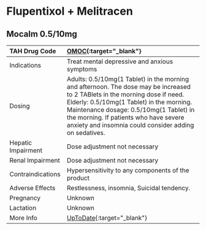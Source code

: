 # Flupentixol + Melitracen

## Mocalm 0.5/10mg

| TAH Drug Code      | [OMOC](https://www.tahsda.org.tw/drugs/hissearch.php?drug_code=OMOC){:target="_blank"}                                                                                                                                                                                                                               |
|:-------------------|:---------------------------------------------------------------------------------------------------------------------------------------------------------------------------------------------------------------------------------------------------------------------------------------------------------------------|
| Indications        | Treat mental depressive and anxious symptoms                                                                                                                                                                                                                                                                         |
| Dosing             | Adults: 0.5/10mg(1 Tablet) in the morning and afternoon. The dose may be increased to 2 TABlets in the morning dose if need. Elderly: 0.5/10mg(1 Tablet) in the morning. Maintenance dosage: 0.5/10mg(1 Tablet) in the morning. If patients who have severe anxiety and insomnia could consider adding on sedatives. |
| Hepatic Impairment | Dose adjustment not necessary                                                                                                                                                                                                                                                                                        |
| Renal Impairment   | Dose adjustment not necessary                                                                                                                                                                                                                                                                                        |
| Contraindications  | Hypersensitivity to any components of the product                                                                                                                                                                                                                                                                    |
| Adverse Effects    | Restlessness, insomnia, Suicidal tendency.                                                                                                                                                                                                                                                                           |
| Pregnancy          | Unknown                                                                                                                                                                                                                                                                                                              |
| Lactation          | Unknown                                                                                                                                                                                                                                                                                                              |
| More Info          | [UpToDate](https://www.uptodate.com/contents/flupentixol-and-melitracen-drug-information){:target="_blank"}                                                                                                                                                                                                          |

